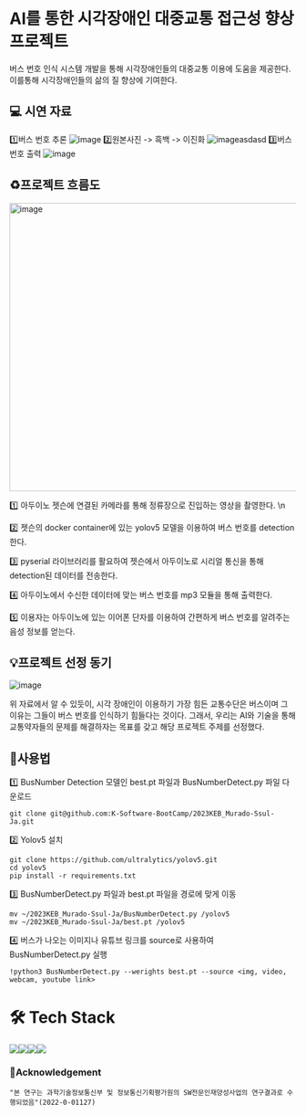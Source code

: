 # AI를 통한 시각장애인 대중교통 접근성 향상 프로젝트
버스 번호 인식 시스템 개발을 통해 시각장애인들의 대중교통 이용에 도움을 제공한다. 이를통해 시각장애인들의 삶의 질 향상에 기여한다.

## :computer: 시연 자료
1️⃣버스 번호 추론
![image](https://github.com/K-Software-BootCamp/2023KEB_Murado-Ssul-Ja/assets/108107570/b38f67d5-99b2-4821-b971-102ebddc6eef)
2️⃣원본사진 -> 흑백 -> 이진화
![image](https://github.com/K-Software-BootCamp/2023KEB_Murado-Ssul-Ja/assets/108107570/a411b59b-2423-40be-a90a-75347a14a1b6)asdasd 
3️⃣버스 번호 출력
![image](https://github.com/K-Software-BootCamp/2023KEB_Murado-Ssul-Ja/assets/108107570/5b9aab3f-cee8-42c6-ad8b-5580cace3897)


## ♻️프로젝트 흐름도
<img width="505" alt="image" src="https://github.com/K-Software-BootCamp/2023KEB_Murado-Ssul-Ja/assets/140637787/f5a5c66a-3be8-4296-8607-1a6d311cad27">

  :one: 아두이노 젯슨에 연결된 카메라를 통해 정류장으로 진입하는 영상을 촬영한다. \n

  :two: 젯슨의 docker container에 있는 yolov5 모델을 이용하여 버스 번호를 detection한다.
  
  3️⃣ pyserial 라이브러리를 활요하여 젯슨에서 아두이노로 시리얼 통신을 통해 detection된 데이터를 전송한다.
  
  4️⃣ 아두이노에서 수신한 데이터에 맞는 버스 번호를 mp3 모듈을 통해 출력한다.
  
  5️⃣ 이용자는 아두이노에 있는 이어폰 단자를 이용하여 간편하게 버스 번호를 알려주는 음성 정보를 얻는다.


## 💡프로젝트 선정 동기 

![image](https://github.com/K-Software-BootCamp/2023KEB_Murado-Ssul-Ja/assets/140637787/dfa1cdb4-e052-4992-b6c7-198d07259e2f)

위 자료에서 알 수 있듯이, 시각 장애인이 이용하기 가장 힘든 교통수단은 버스이며 그 이유는 그들이 버스 번호를 인식하기 힘들다는 것이다. 그래서, 우리는 AI와 기술을 통해 교통약자들의 문제를 해결하자는 목표를 갖고 해당 프로젝트 주제를 선정했다.

## 📖사용법
:one: BusNumber Detection 모델인 best.pt 파일과 BusNumberDetect.py 파일 다운로드
```
git clone git@github.com:K-Software-BootCamp/2023KEB_Murado-Ssul-Ja.git
```

:two: Yolov5 설치
```
git clone https://github.com/ultralytics/yolov5.git
cd yolov5
pip install -r requirements.txt
```

3️⃣ BusNumberDetect.py 파일과 best.pt 파일을 경로에 맞게 이동
```
mv ~/2023KEB_Murado-Ssul-Ja/BusNumberDetect.py /yolov5
mv ~/2023KEB_Murado-Ssul-Ja/best.pt /yolov5
```

4️⃣ 버스가 나오는 이미지나 유튜브 링크를 source로 사용하여 BusNumberDetect.py 실행
```
!python3 BusNumberDetect.py --werights best.pt --source <img, video, webcam, youtube link> 
```

# 🛠️ Tech Stack
<img src="https://img.shields.io/badge/PyTorch-EE4C2C?style=for-the-badge&logo=PyTorch&logoColor=white"><img src="https://img.shields.io/badge/Python-3776AB?style=for-the-badge&logo=Python&logoColor=white"><img src="https://img.shields.io/badge/opencv-5C3EE8?style=for-the-badge&logo=opencv&logoColor=black"><img src="https://img.shields.io/badge/linux-FCC624?style=for-the-badge&logo=linux&logoColor=black">


### 🔸Acknowledgement
```
"본 연구는 과학기술정보통신부 및 정보통신기획평가원의 SW전문인재양성사업의 연구결과로 수행되었음"(2022-0-01127)
```
